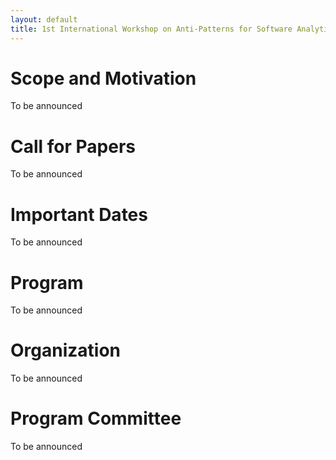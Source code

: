 ```yaml
---
layout: default
title: 1st International Workshop on Anti-Patterns for Software Analytics (APSA)
---
```


# [](#header-1)Scope and Motivation

To be announced

# [](#header-1)Call for Papers

To be announced

# [](#header-1)Important Dates

To be announced

# [](#header-1)Program

To be announced

# [](#header-1)Organization

To be announced

# [](#header-1)Program Committee

To be announced
